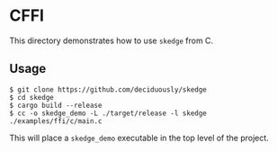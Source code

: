 # CFFI

This directory demonstrates how to use `skedge` from C.

## Usage

```
$ git clone https://github.com/deciduously/skedge
$ cd skedge
$ cargo build --release
$ cc -o skedge_demo -L ./target/release -l skedge ./examples/ffi/c/main.c
```

This will place a `skedge_demo` executable in the top level of the project.
